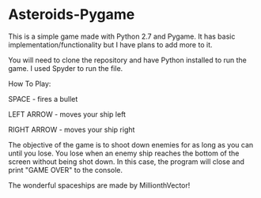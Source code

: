 # Asteroids-Pygame

This is a simple game made with Python 2.7 and Pygame. It has basic implementation/functionality but I have plans to add more to it.

You will need to clone the repository and have Python installed to run the game. I used Spyder to run the file. 

How To Play:

SPACE - fires a bullet

LEFT ARROW - moves your ship left

RIGHT ARROW - moves your ship right

The objective of the game is to shoot down enemies for as long as you can until you lose. You lose when an enemy ship reaches
the bottom of the screen without being shot down. In this case, the program will close and print "GAME OVER" to the console.

The wonderful spaceships are made by MillionthVector!
